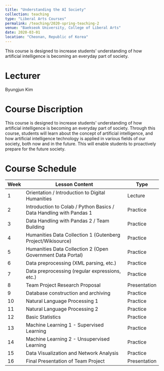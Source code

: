 ```yaml
---
title: "Understanding the AI Society"
collection: teaching
type: "Liberal Arts Courses"
permalink: /teaching/2020-spring-teaching-2
venue: "Baekseok University, College of Liberal Arts"
date: 2020-03-01
location: "Cheonan, Republic of Korea"
---
```


This course is designed to increase students' understanding of how artificial intelligence is becoming an everyday part of society.

Lecturer
======
Byungjun Kim

Course Discription
======
This course is designed to increase students' understanding of how artificial intelligence is becoming an everyday part of society. Through this course, students will learn about the concept of artificial intelligence, and how artificial intelligence technology is applied in various fields of our society, both now and in the future. This will enable students to proactively prepare for the future society.

Course Schedule
======

| Week | Lesson Content                                                      | Type         |
| ---- | ------------------------------------------------------------------- | ------------ |
| 1    | Orientation / Introduction to Digital Humanities                    | Lecture      |
| 2    | Introduction to Colab / Python Basics / Data Handling with Pandas 1 | Practice     |
| 3    | Data Handling with Pandas 2 / Team Building                         | Practice     |
| 4    | Humanities Data Collection 1 (Gutenberg Project/Wikisource)         | Practice     |
| 5    | Humanities Data Collection 2 (Open Government Data Portal)          | Practice     |
| 6    | Data preprocessing (XML parsing, etc.)                              | Practice     |
| 7    | Data preprocessing (regular expressions, etc.)                      | Practice     |
| 8    | Team Project Research Proposal                                      | Presentation |
| 9    | Database construction and archiving                                 | Practice     |
| 10   | Natural Language Processing 1                                       | Practice     |
| 11   | Natural Language Processing 2                                       | Practice     |
| 12   | Basic Statistics                                                    | Practice     |
| 13   | Machine Learning 1 - Supervised Learning                            | Practice     |
| 14   | Machine Learning 2 - Unsupervised Learning                          | Practice     |
| 15   | Data Visualization and Network Analysis                             | Practice     |
| 16   | Final Presentation of Team Project                                  | Presentation |
